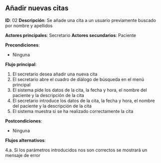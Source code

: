 ## Añadir nuevas citas

**ID**: 02
**Descripción**: Se añade una cita a un usuario previamente buscado por nombre y apellidos

**Actores principales**: Secretario
**Actores secundarios**: Paciente


**Precondiciones**:
* Ninguna

**Flujo principal**:
1. El secretario desea añadir una nueva cita
1. El secretario abre el cuadro de diálogo de búsqueda en el menú principal
1. El sistema pide los datos de la cita, la fecha y hora, el nombre del paciente y la descripción de la cita
1. El secretario introduce los datos de la cita, la fecha y hora, el nombre del paciente y la descripción de la cita
1. El sistema muestra si se ha realizado correctamente la cita

**Postcondiciones**:

* Ninguna

**Flujos alternativos**:

4.a. Si los parámetros introducidos nos son correctos se mostrará un mensaje de error
